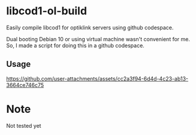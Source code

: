 # libcod1-ol-build
Easily compile libcod1 for optiklink servers using github codespace.

Dual booting Debian 10 or using virtual machine wasn't convenient for me.
So, I made a script for doing this in a github codespace.

## Usage

https://github.com/user-attachments/assets/cc2a3f94-6d4d-4c23-ab13-3664ce746c75

# Note
Not tested yet
